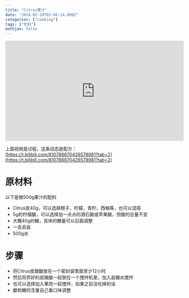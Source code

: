 ```yaml
---
title: "Citrus果汁"
date: "2024-02-20T02:06:14.000Z"
categories: ["Cooking"]
tags: ["饮料"]
mathjax: false
---
```


<iframe width="560" height="315" src="https://www.youtube.com/embed/KZf0kR_Q8nE?si=D1RXZjdpLPG3e-qZ" title="YouTube video player" frameborder="0" allow="accelerometer; autoplay; clipboard-write; encrypted-media; gyroscope; picture-in-picture; web-share" allowfullscreen></iframe>

上面视频是过程，这条动态是配方：[https://t.bilibili.com/810788670426578981?tab=2](https://t.bilibili.com/810788670426578981?tab=2)

# 原材料

以下是做500g果汁的配料

- Citrus皮40g，可以选择橙子，柠檬，青柠，西柚等，也可以混搭
- 5g的柠檬酸，可以选择加一点点的酒石酸或苹果酸，但酸的总量不变
- 大概40g的糖，具体的糖量可以后面调整
- 一丢丢盐
- 500g水

# 步骤

- 将Citrus皮跟酸放在一个密封袋里面至少12小时
- 然后将弄好的皮跟酸一起倒在一个搅拌机里，加入盐糖水搅拌
- 也可以选择加入果肉一起搅拌，如果之前没吃掉的话
- 酸和糖的含量自己看口味调整




